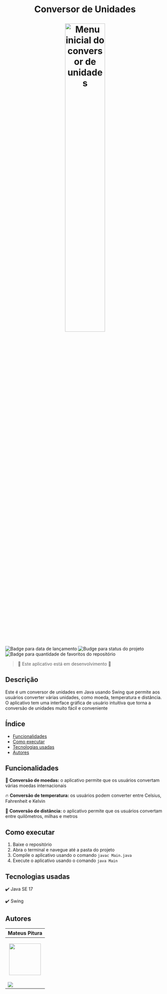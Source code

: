 <h1 align="center">
  <p>Conversor de Unidades</p>
  <img src="https://user-images.githubusercontent.com/119008106/227816218-16b3c880-7927-4bec-95a4-1335fdc70385.png" alt="Menu inicial do conversor de unidades" width="50%">
</h1>

<p>
  <img src="https://img.shields.io/badge/Release-march%202023-yellowgreen" alt="Badge para data de lançamento">
  <img src="https://img.shields.io/badge/status-build-orange" alt="Budge para status do projeto">
  <img src="https://img.shields.io/github/stars/MateusPitura/conversor-de-unidades?style=social" alt="Badge para quantidade de favoritos do repositório">
</p>

> :construction: Este aplicativo está em desenvolvimento :construction:

## Descrição

Este é um conversor de unidades em Java usando Swing que permite aos usuários converter várias unidades, como moeda, temperatura e distância. O aplicativo tem uma interface gráfica de usuário intuitiva que torna a conversão de unidades muito fácil e conveniente

## Índice

- [Funcionalidades](#funcionalidades)
- [Como executar](#como-executar)
- [Tecnologias usadas](#tecnologias-usadas)
- [Autores](#autores)
  
## Funcionalidades

:money_with_wings: **Conversão de moedas:** o aplicativo permite que os usuários convertam várias moedas internacionais

:fire: **Conversão de temperatura:** os usuários podem converter entre Celsius, Fahrenheit e Kelvin

:straight_ruler: **Conversão de distância:** o aplicativo permite que os usuários convertam entre quilômetros, milhas e metros

## Como executar
 
1. Baixe o repositório
2. Abra o terminal e navegue até a pasta do projeto
3. Compile o aplicativo usando o comando `javac Main.java`
4. Execute o aplicativo usando o comando `java Main`

 ## Tecnologias usadas
 
 :heavy_check_mark: Java SE 17
 
 :heavy_check_mark: Swing

## Autores

| Mateus Pitura |
|------|
| <p align="center"><img src="https://user-images.githubusercontent.com/119008106/227821967-fac62c31-0d62-485b-829e-ef56c033e21a.jpeg" width="100" height="100"></p> |
| <a href="https://www.linkedin.com/in/mateuspitura/"><img src="https://img.shields.io/badge/LinkedIn-0077B5?style=for-the-badge&logo=linkedin&logoColor=white"> | 

